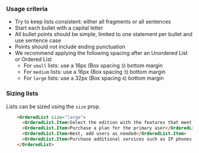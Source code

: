 ### Usage criteria

- Try to keep lists consistent: either all fragments or all sentences
- Start each bullet with a capital letter
- All bullet points should be simple, limited to one statement per bullet and use sentence case
- Points should not include ending punctuation
- We recommend applying the following spacing after an Unordered List or Ordered List
  - For `small` lists: use a 16px (Box spacing `3`) bottom margin
  - For `medium` lists: use a 16px (Box spacing `3`) bottom margin
  - For `large` lists: use a 32px (Box spacing `4`) bottom margin

### Sizing lists

Lists can be sized using the `size` prop.

```html
    <OrderedList size="large">
      <OrderedList.Item>Select the edition with the features that meet your needs</OrderedList.Item>
      <OrderedList.Item>Purchase a plan for the primary user</OrderedList.Item>
      <OrderedList.Item>Next, add users as needed</OrderedList.Item>
      <OrderedList.Item>Purchase additional services such as IP phones, wireless backup and installation services</OrderedList.Item>
    </OrderedList>
```
